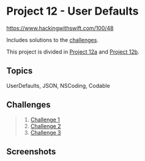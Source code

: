 # Project 12 - User Defaults

https://www.hackingwithswift.com/100/48

Includes solutions to the [challenges](https://www.hackingwithswift.com/read/12/5/wrap-up).

This project is divided in [Project 12a](https://github.com/juliobraganca/100-days-of-swift/tree/main/Projects/15-Project12/Project12a) and [Project 12b](https://github.com/juliobraganca/100-days-of-swift/tree/main/Projects/15-Project12/Project12b).

## Topics

UserDefaults, JSON, NSCoding, Codable

## Challenges

>1. [Challenge 1](https://github.com/juliobraganca/100-days-of-swift/tree/main/Projects/15-Project12/Challenge1/Project01-UserDefaults)
>2. [Challenge 2](https://github.com/juliobraganca/100-days-of-swift/tree/main/Projects/15-Project12/Challenge2/Project02-UserDefaults)
>3. [Challenge 3](https://github.com/juliobraganca/100-days-of-swift/tree/main/Projects/15-Project12/Challenge3/Project05-UserDefaults)

## Screenshots
